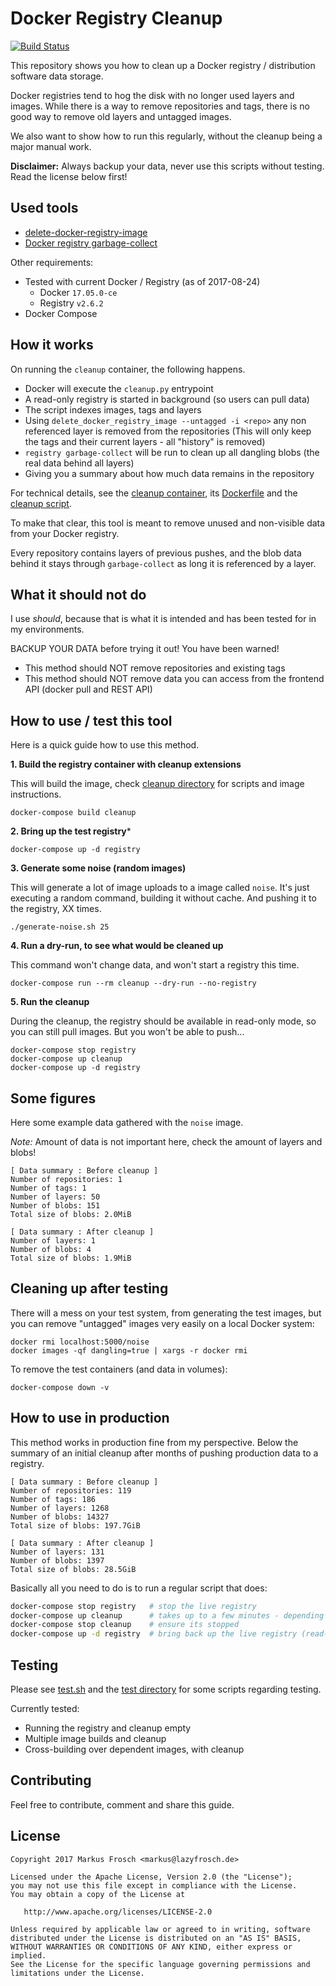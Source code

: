 Docker Registry Cleanup
=======================

[![Build Status](https://travis-ci.org/lazyfrosch/docker-registry-cleanup.svg?branch=master)](https://travis-ci.org/lazyfrosch/docker-registry-cleanup)

This repository shows you how to clean up a Docker registry / distribution software data storage.

Docker registries tend to hog the disk with no longer used layers and images. While there is a way
to remove repositories and tags, there is no good way to remove old layers and untagged images.

We also want to show how to run this regularly, without the cleanup being a major manual work.

**Disclaimer:** Always backup your data, never use this scripts without testing. Read the license below first!

## Used tools

* [delete-docker-registry-image](https://github.com/burnettk/delete-docker-registry-image)
* [Docker registry garbage-collect](https://docs.docker.com/registry/garbage-collection/)

Other requirements:

* Tested with current Docker / Registry (as of 2017-08-24)
  * Docker `17.05.0-ce`
  * Registry `v2.6.2`
* Docker Compose

## How it works

On running the `cleanup` container, the following happens.

* Docker will execute the `cleanup.py` entrypoint
* A read-only registry is started in background (so users can pull data)
* The script indexes images, tags and layers
* Using `delete_docker_registry_image --untagged -i <repo>` any non referenced layer is removed from the repositories
  (This will only keep the tags and their current layers - all "history" is removed)
* `registry garbage-collect` will be run to clean up all dangling blobs (the real data behind all layers)
* Giving you a summary about how much data remains in the repository

For technical details, see the [cleanup container](cleanup/), its [Dockerfile](cleanup/Dockerfile) and the [cleanup script](cleanup/cleanup.py).

To make that clear, this tool is meant to remove unused and non-visible data from your Docker registry.

Every repository contains layers of previous pushes, and the blob data behind it stays through
`garbage-collect` as long it is referenced by a layer.

## What it should not do

I use *should*, because that is what it is intended and has been tested for in my environments.

BACKUP YOUR DATA before trying it out! You have been warned!

* This method should NOT remove repositories and existing tags
* This method should NOT remove data you can access from the frontend API (docker pull and REST API)

## How to use / test this tool

Here is a quick guide how to use this method.

**1. Build the registry container with cleanup extensions**

This will build the image, check [cleanup directory](cleanup/) for scripts and image instructions.

    docker-compose build cleanup

**2. Bring up the test registry***

    docker-compose up -d registry

**3. Generate some noise (random images)**

This will generate a lot of image uploads to a image called `noise`. It's just
executing a random command, building it without cache. And pushing it to the registry, XX times.

    ./generate-noise.sh 25

**4. Run a dry-run, to see what would be cleaned up**

This command won't change data, and won't start a registry this time.

    docker-compose run --rm cleanup --dry-run --no-registry

**5. Run the cleanup**

During the cleanup, the registry should be available in read-only mode, so you can still pull images.
But you won't be able to push...

    docker-compose stop registry
    docker-compose up cleanup
    docker-compose up -d registry

## Some figures

Here some example data gathered with the `noise` image.

*Note:* Amount of data is not important here, check the amount of layers and blobs!

    [ Data summary : Before cleanup ]
    Number of repositories: 1
    Number of tags: 1
    Number of layers: 50
    Number of blobs: 151
    Total size of blobs: 2.0MiB

    [ Data summary : After cleanup ]
    Number of layers: 1
    Number of blobs: 4
    Total size of blobs: 1.9MiB

## Cleaning up after testing

There will a mess on your test system, from generating the test images, but you can remove "untagged"
images very easily on a local Docker system:

    docker rmi localhost:5000/noise
    docker images -qf dangling=true | xargs -r docker rmi

To remove the test containers (and data in volumes):

    docker-compose down -v

## How to use in production

This method works in production fine from my perspective. Below the summary of an initial cleanup
after months of pushing production data to a registry.

```
[ Data summary : Before cleanup ]
Number of repositories: 119
Number of tags: 186
Number of layers: 1268
Number of blobs: 14327
Total size of blobs: 197.7GiB

[ Data summary : After cleanup ]
Number of layers: 131
Number of blobs: 1397
Total size of blobs: 28.5GiB
```

Basically all you need to do is to run a regular script that does:

``` bash
docker-compose stop registry   # stop the live registry
docker-compose up cleanup      # takes up to a few minutes - depending on size
docker-compose stop cleanup    # ensure its stopped
docker-compose up -d registry  # bring back up the live registry (read-write)
```

## Testing

Please see [test.sh](test.sh) and the [test directory](test/) for some scripts regarding testing.

Currently tested:

* Running the registry and cleanup empty
* Multiple image builds and cleanup
* Cross-building over dependent images, with cleanup

## Contributing

Feel free to contribute, comment and share this guide.

## License

    Copyright 2017 Markus Frosch <markus@lazyfrosch.de>

    Licensed under the Apache License, Version 2.0 (the "License");
    you may not use this file except in compliance with the License.
    You may obtain a copy of the License at

       http://www.apache.org/licenses/LICENSE-2.0

    Unless required by applicable law or agreed to in writing, software
    distributed under the License is distributed on an "AS IS" BASIS,
    WITHOUT WARRANTIES OR CONDITIONS OF ANY KIND, either express or implied.
    See the License for the specific language governing permissions and
    limitations under the License.
